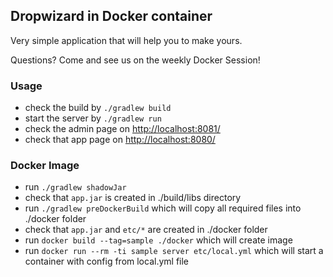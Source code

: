 ## Dropwizard in Docker container

Very simple application that will help you to make yours. 

Questions? Come and see us on the weekly Docker Session! 

### Usage
 - check the build by `./gradlew build`
 - start the server by `./gradlew run`
 - check the admin page on [http://localhost:8081/]()
 - check that app page on [http://localhost:8080/]()

### Docker Image
 - run `./gradlew shadowJar`
 - check that `app.jar` is created in ./build/libs directory
 - run `./gradlew preDockerBuild` which will copy all required files into ./docker folder
 - check that `app.jar` and `etc/*` are created in ./docker folder 
 - run `docker build --tag=sample ./docker` which will create image
 - run `docker run --rm -ti sample server etc/local.yml` which will start a container with config from local.yml file
  